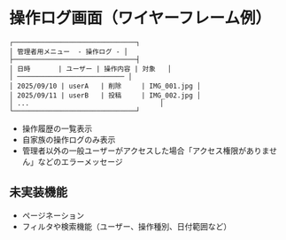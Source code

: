 # 操作ログ画面（ワイヤーフレーム例）

```
┌───────────────────────────────┐
│ 管理者用メニュー  - 操作ログ - │
├───────────────────────────────┤
│ 日時       | ユーザー | 操作内容 | 対象   │
│ ─────────────────────────── │
│ 2025/09/10 | userA   | 削除     | IMG_001.jpg │
│ 2025/09/11 | userB   | 投稿     | IMG_002.jpg │
│ ...                                 │
└───────────────────────────────┘
```

- 操作履歴の一覧表示
- 自家族の操作ログのみ表示
- 管理者以外の一般ユーザーがアクセスした場合「アクセス権限がありません」などのエラーメッセージ

## 未実装機能
- ページネーション
- フィルタや検索機能（ユーザー、操作種別、日付範囲など）
